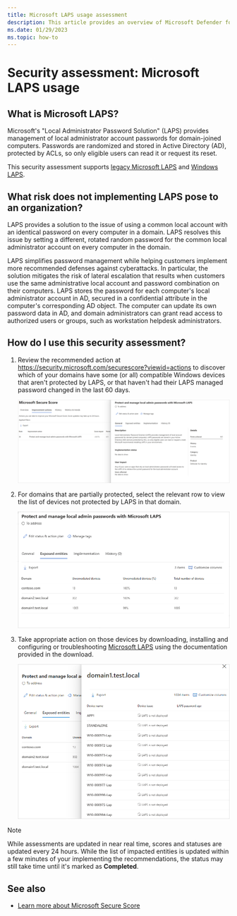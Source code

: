 ```yaml
---
title: Microsoft LAPS usage assessment
description: This article provides an overview of Microsoft Defender for Identity's Microsoft LAPS usage identity security posture assessment report.
ms.date: 01/29/2023
ms.topic: how-to
---
```


# Security assessment: Microsoft LAPS usage

## What is Microsoft LAPS?

Microsoft's "Local Administrator Password Solution" (LAPS) provides management of local administrator account passwords for domain-joined computers. Passwords are randomized and stored in Active Directory (AD), protected by ACLs, so only eligible users can read it or request its reset.

This security assessment supports [legacy Microsoft LAPS](https://www.microsoft.com/en-us/download/details.aspx?id=46899) and [Windows LAPS](/windows-server/identity/laps/laps-overview).

## What risk does not implementing LAPS pose to an organization?

LAPS provides a solution to the issue of using a common local account with an identical password on every computer in a domain. LAPS resolves this issue by setting a different, rotated random password for the common local administrator account on every computer in the domain.

LAPS simplifies password management while helping customers implement more recommended defenses against cyberattacks. In particular, the solution mitigates the risk of lateral escalation that results when customers use the same administrative local account and password combination on their computers. LAPS stores the password for each computer's local administrator account in AD, secured in a confidential attribute in the computer's corresponding AD object. The computer can update its own password data in AD, and domain administrators can grant read access to authorized users or groups, such as workstation helpdesk administrators.

## How do I use this security assessment?

1. Review the recommended action at <https://security.microsoft.com/securescore?viewid=actions> to discover which of your domains have some (or all) compatible Windows devices that aren't protected by LAPS, or that haven't had their LAPS managed password changed in the last 60 days.

   ![See which domains have devices unprotected by LAPS.](media/cas-isp-laps-1.png)
   
1. For domains that are partially protected, select the relevant row to view the list of devices not protected by LAPS in that domain.

    ![Select domain with devices unprotected by LAPS.](media/cas-isp-laps-2.png)
   
1. Take appropriate action on those devices by downloading, installing and configuring or troubleshooting [Microsoft LAPS](https://go.microsoft.com/fwlink/?linkid=2104282) using the documentation provided in the download.

    ![Remediate devices unprotected by LAPS.](media/laps-unprotected-devices.png)
   
> [!NOTE]
> While assessments are updated in near real time, scores and statuses are updated every 24 hours.  While the list of impacted entities is updated within a few minutes of your implementing the recommendations, the status may still take time until it's marked as **Completed**.
> 

## See also

- [Learn more about Microsoft Secure Score](/microsoft-365/security/defender/microsoft-secure-score)

